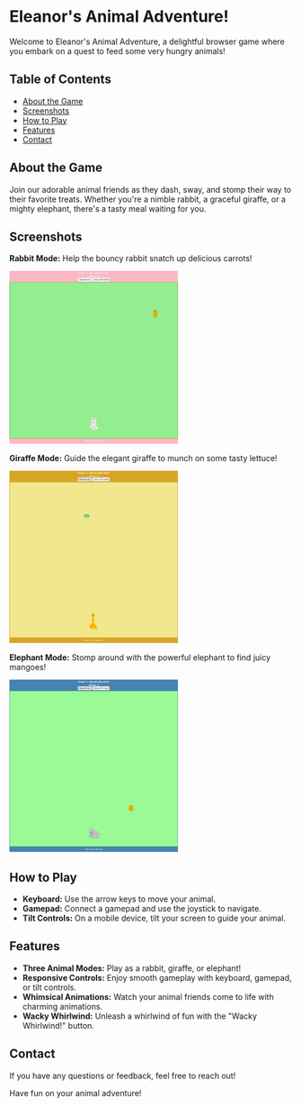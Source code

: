 # Eleanor's Animal Adventure!

Welcome to Eleanor's Animal Adventure, a delightful browser game where you embark on a quest to feed some very hungry animals!

## Table of Contents

- [About the Game](#about-the-game)
- [Screenshots](#screenshots)
- [How to Play](#how-to-play)
- [Features](#features)
- [Contact](#contact)

## About the Game

Join our adorable animal friends as they dash, sway, and stomp their way to their favorite treats. Whether you're a nimble rabbit, a graceful giraffe, or a mighty elephant, there's a tasty meal waiting for you.

## Screenshots

**Rabbit Mode:** Help the bouncy rabbit snatch up delicious carrots!

<img src="rabbit-mode.png" width="300" alt="Rabbit Mode">

**Giraffe Mode:** Guide the elegant giraffe to munch on some tasty lettuce!

<img src="giraffe-mode.png" width="300" alt="Giraffe Mode">

**Elephant Mode:** Stomp around with the powerful elephant to find juicy mangoes!

<img src="elephant-mode.png" width="300" alt="Elephant Mode">

## How to Play

-   **Keyboard:** Use the arrow keys to move your animal.
-   **Gamepad:** Connect a gamepad and use the joystick to navigate.
-   **Tilt Controls:** On a mobile device, tilt your screen to guide your animal.

## Features

-   **Three Animal Modes:** Play as a rabbit, giraffe, or elephant!
-   **Responsive Controls:** Enjoy smooth gameplay with keyboard, gamepad, or tilt controls.
-   **Whimsical Animations:** Watch your animal friends come to life with charming animations.
-   **Wacky Whirlwind:** Unleash a whirlwind of fun with the "Wacky Whirlwind!" button.

## Contact

If you have any questions or feedback, feel free to reach out!

Have fun on your animal adventure!